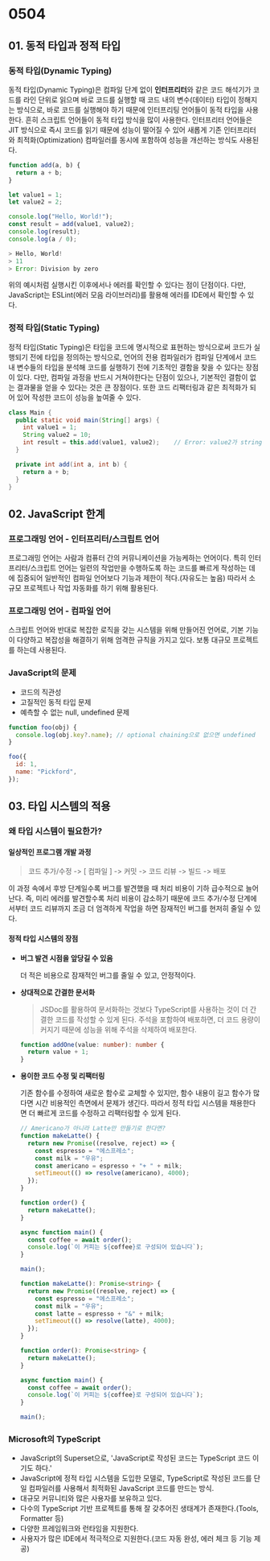 # 0504

## 01. 동적 타입과 정적 타입

### 동적 타입(Dynamic Typing)

동적 타입(Dynamic Typing)은 컴파일 단계 없이 **인터프리터**와 같은 코드 해석기가 코드를 라인 단위로 읽으며 바로 코드를 실행할 때 코드 내의 변수(데이터) 타입이 정해지는 방식으로, 바로 코드를 실행해야 하기 때문에 인터프리팅 언어들이 동적 타입을 사용한다. 흔히 스크립트 언어들이 동적 타입 방식을 많이 사용한다. 인터프리터 언어들은 JIT 방식으로 즉시 코드를 읽기 때문에 성능이 떨어질 수 있어 새롭게 기존 인터프리터와 최적화(Optimization) 컴파일러를 동시에 포함하여 성능을 개선하는 방식도 사용된다.

```javascript
function add(a, b) {
  return a + b;
}

let value1 = 1;
let value2 = 2;

console.log("Hello, World!");
const result = add(value1, value2);
console.log(result);
console.log(a / 0);

> Hello, World!
> 11
> Error: Division by zero
```

위의 예시처럼 실행시킨 이후에서나 에러를 확인할 수 있다는 점이 단점이다. 다만, JavaScript는 ESLint(에러 모음 라이브러리)를 활용해 에러를 IDE에서 확인할 수 있다.

### 정적 타입(Static Typing)

정적 타입(Static Typing)은 타입을 코드에 명시적으로 표현하는 방식으로써 코드가 실행되기 전에 타입을 정의하는 방식으로, 언어의 전용 컴파일러가 컴파일 단계에서 코드 내 변수들의 타입을 분석해 코드를 실행하기 전에 기초적인 결함을 찾을 수 있다는 장점이 있다. 다만, 컴파일 과정을 반드시 거쳐야한다는 단점이 있으나, 기본적인 결함이 없는 결과물을 얻을 수 있다는 것은 큰 장점이다. 또한 코드 리팩터링과 같은 최적화가 되어 있어 작성한 코드이 성능을 높여줄 수 있다.

```java
class Main {
  public static void main(String[] args) {
    int value1 = 1;
    String value2 = 10;
    int result = this.add(value1, value2);    // Error: value2가 string type이기 때문에
  }

  private int add(int a, int b) {
    return a + b;
  }
}
```

## 02. JavaScript 한계

### 프로그래밍 언어 - 인터프리터/스크립트 언어

프로그래밍 언어는 사람과 컴퓨터 간의 커뮤니케이션을 가능케하는 언어이다. 특히 인터프리터/스크립트 언어는 일련의 작업만을 수행하도록 하는 코드를 빠르게 작성하는 데에 집중되어 일반적인 컴파일 언어보다 기능과 제한이 적다.(자유도는 높음) 따라서 소규모 프로젝트나 작업 자동화를 하기 위해 활용된다.

### 프로그래밍 언어 - 컴파일 언어

스크립트 언어와 반대로 복잡한 로직을 갖는 시스템을 위해 만들어진 언어로, 기본 기능이 다양하고 복잡성을 해결하기 위해 엄격한 규칙을 가지고 있다. 보통 대규모 프로젝트를 하는데 사용된다.

### JavaScript의 문제

- 코드의 직관성
- 고질적인 동적 타입 문제
- 예측할 수 없는 null, undefined 문제

```javascript
function foo(obj) {
  console.log(obj.key?.name); // optional chaining으로 없으면 undefined
}

foo({
  id: 1,
  name: "Pickford",
});
```

## 03. 타입 시스템의 적용

### 왜 타입 시스템이 필요한가?

#### 일상적인 프로그램 개발 과정

> 코드 추가/수정 -> [ 컴파일 ] -> 커밋 -> 코드 리뷰 -> 빌드 -> 배포

이 과정 속에서 후방 단계일수록 버그를 발견했을 때 처리 비용이 기하 급수적으로 늘어난다. 즉, 미리 에러를 발견할수록 처리 비용이 감소하기 때문에 코드 추가/수정 단계에서부터 코드 리뷰까지 조금 더 엄격하게 작업을 하면 잠재적인 버그를 현저히 줄일 수 있다.

#### 정적 타입 시스템의 장점

- **버그 발견 시점을 앞당길 수 있음**

  더 적은 비용으로 잠재적인 버그를 줄일 수 있고, 안정적이다.

- **상대적으로 간결한 문서화**

  > JSDoc를 활용하여 문서화하는 것보다 TypeScript를 사용하는 것이 더 간결한 코드를 작성할 수 있게 된다.
  > 주석을 포함하여 배포하면, 더 코드 용량이 커지기 때문에 성능을 위해 주석을 삭제하여 배포한다.

  ```typescript
  function addOne(value: number): number {
    return value + 1;
  }
  ```

- **용이한 코드 수정 및 리팩터링**

  기존 함수를 수정하여 새로운 함수로 교체할 수 있지만, 함수 내용이 길고 함수가 많다면 시간 비용적인 측면에서 문제가 생긴다. 따라서 정적 타입 시스템을 채용한다면 더 빠르게 코드를 수정하고 리팩터링할 수 있게 된다.

  ```javascript
  // Americano가 아니라 Latte만 만들기로 한다면?
  function makeLatte() {
    return new Promise((resolve, reject) => {
      const espresso = "에스프레소";
      const milk = "우유";
      const americano = espresso + "+ " + milk;
      setTimeout(() => resolve(americano), 4000);
    });
  }

  function order() {
    return makeLatte();
  }

  async function main() {
    const coffee = await order();
    console.log(`이 커피는 ${coffee}로 구성되어 있습니다`);
  }

  main();
  ```

  ```typescript
  function makeLatte(): Promise<string> {
    return new Promise((resolve, reject) => {
      const espresso = "에스프레소";
      const milk = "우유";
      const latte = espresso + "&" + milk;
      setTimeout(() => resolve(latte), 4000);
    });
  }

  function order(): Promise<string> {
    return makeLatte();
  }

  async function main() {
    const coffee = await order();
    console.log(`이 커피는 ${coffee}로 구성되어 있습니다`);
  }

  main();
  ```

### Microsoft의 TypeScript

- JavaScript의 Superset으로, 'JavaScript로 작성된 코드는 TypeScript 코드 이기도 하다.'
- JavaScript에 정적 타입 시스템을 도입한 모델로, TypeScript로 작성된 코드를 단일 컴파일러를 사용해서 최적화된 JavaScript 코드를 만드는 방식.
- 대규모 커뮤니티와 많은 사용자를 보유하고 있다.
- 다수의 TypeScript 기반 프로젝트를 통해 잘 갖추어진 생태계가 존재한다.(Tools, Formatter 등)
- 다양한 프레임워크와 런타임을 지원한다.
- 사용자가 많은 IDE에서 적극적으로 지원한다.(코드 자동 완성, 에러 체크 등 기능 제공)

